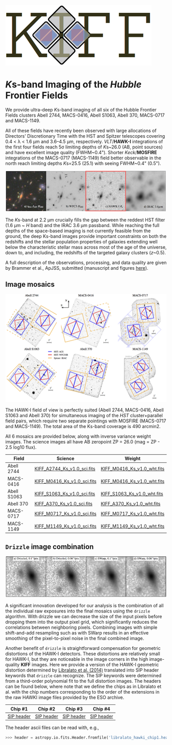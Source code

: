![image](Doc/kiff_logo.png) 

*K*s-band Imaging of the *Hubble* Frontier Fields
==================================================

We provide ultra-deep *K*s-band imaging of all six of the Hubble Frontier Fields clusters Abell 2744, MACS-0416, Abell S1063, Abell 370, MACS-0717 and MACS-1149.  

All of these fields have recently been observed with large allocations of Directors' Discretionary Time with the HST and Spitzer telescopes covering 0.4 < &lambda; < 1.6 &mu;m and 3.6–4.5 &mu;m, respectively. *VLT*/**HAWK-I** integrations of the first four fields reach 5&sigma; limiting depths of *K*s~26.0 (AB, point sources) and have excellent image quality (FWHM~0.4"). Shorter *Keck*/**MOSFIRE** integrations of the MACS-0717 (MACS-1149) field better observable in the north reach limiting depths *K*s=25.5 (25.1) with seeing FWHM~0.4" (0.5").  

![image](Doc/cutout.png) 

The *K*s-band at 2.2 &mu;m crucially fills the gap between the reddest HST filter (1.6 &mu;m ~ *H* band) and the IRAC 3.6 &mu;m passband. While reaching the full depths of the space-based imaging is not currently feasible from the ground, the deep Ks-band images provide important constraints on both the redshifts and the stellar population properties of galaxies extending well below the characteristic stellar mass across most of the age of the universe, down to, and including, the redshifts of the targeted galaxy clusters (*z*~0.5). 

A full description of the observations, processing, and data quality are given by Brammer et al., ApJSS, submitted (manuscript and figures [here](Paper0/)).

Image mosaics
-------------
![image](Doc/layout.png) 

The HAWK-I field of view is perfectly suited (Abell 2744, MACS-0416, Abell S1063 and Abell 370) for simultaneous imaging of the *HST* cluster+parallel field pairs, which require two separate pointings with MOSFIRE (MACS-0717 and MACS-1149).  The total area of the Ks-band coverage is 490 arcmin2.

All 6 mosaics are provided below, along with inverse variance weight images.  The science images all have AB zeropoint ZP = 26.0 (mag = ZP - 2.5 log10 flux).

|Field   |Science            |Weight            |
|------- |------------------ |---------------   | 
| Abell 2744  |[KIFF_A2744_Ks_v1.0_sci.fits](http://www.stsci.edu/~brammer/HFF/Stack/KIFF_A2744_Ks_v1.0_sci.fits.gz) | 	[KIFF_M0416_Ks_v1.0_wht.fits](http://www.stsci.edu/~brammer/HFF/Stack/KIFF_M0416_Ks_v1.0_wht.fits.gz) | 
| MACS-0416   |[KIFF_M0416_Ks_v1.0_sci.fits](http://www.stsci.edu/~brammer/HFF/Stack/KIFF_M0416_Ks_v1.0_sci.fits.gz) | 	[KIFF_M0416_Ks_v1.0_wht.fits](http://www.stsci.edu/~brammer/HFF/Stack/KIFF_M0416_Ks_v1.0_wht.fits.gz) | 
| Abell S1063 |[KIFF_S1063_Ks_v1.0_sci.fits](http://www.stsci.edu/~brammer/HFF/Stack/KIFF_S1063_Ks_v1.0_sci.fits.gz) | 	[KIFF_S1063_Ks_v1.0_wht.fits](http://www.stsci.edu/~brammer/HFF/Stack/KIFF_S1063_Ks_v1.0_wht.fits.gz) | 
| Abell 370   |[KIFF_A370_Ks_v1.0_sci.fits](http://www.stsci.edu/~brammer/HFF/Stack/KIFF_A370_Ks_v1.0_sci.fits.gz) | 	[KIFF_A370_Ks_v1.0_wht.fits](http://www.stsci.edu/~brammer/HFF/Stack/KIFF_A370_Ks_v1.0_wht.fits.gz) | 
| MACS-0717   |[KIFF_M0717_Ks_v1.0_sci.fits](http://www.stsci.edu/~brammer/HFF/Stack/KIFF_M0717_Ks_v1.0_sci.fits.gz) | 	[KIFF_M0717_Ks_v1.0_wht.fits](http://www.stsci.edu/~brammer/HFF/Stack/KIFF_M0717_Ks_v1.0_wht.fits.gz) | 
| MACS-1149   |[KIFF_M1149_Ks_v1.0_sci.fits](http://www.stsci.edu/~brammer/HFF/Stack/KIFF_M1149_Ks_v1.0_sci.fits.gz) | 	[KIFF_M1149_Ks_v1.0_wht.fits](http://www.stsci.edu/~brammer/HFF/Stack/KIFF_M1149_Ks_v1.0_wht.fits.gz) | 

`Drizzle` image combination
---------------------------
![image](Doc/drizzle.png) 

A significant innovation developed for our analysis is the combination of all the individual raw exposures into the final mosaics using the `drizzle` algorithm.  With drizzle we can decrease the size of the input pixels before dropping them into the output pixel grid, which significantly reduces the correlations between neighboring pixels.  Combining images with simple shift-and-add resampling such as with SWarp results in an effective smoothing of the pixel-to-pixel noise in the final combined image. 

Another benefit of `drizzle` is straightforward compensation for geometric distortions of the HAWK-I detectors.  These distortions are relatively small for HAWK-I, but they are noticeable in the image corners in the high image-quality **KIFF** images.  Here we provide a version of the HAWK-I geometric distortion determined by [Libralato et al. (2014)](http://www.aanda.org/10.1051/0004-6361/201322059) translated into SIP header keywords that `drizzle` can recognize.  The SIP keywords were determined from a third-order polynomial fit to the full distortion images.  The headers can be found below, where note that we define the chips as in Libralato et al. with the chip numbers corresponding to the order of the extensions in the raw HAWKI image files provided by the ESO archive.  

|Chip #1   |Chip #2  |Chip #3   |Chip #4   |
|-------   |-------  |-------   |-------   |  
| [SIP header](Distortion/libralato_hawki_chip1.header)  | [SIP header](Distortion/libralato_hawki_chip2.header)  | [SIP header](Distortion/libralato_hawki_chip2.header)  | [SIP header](Distortion/libralato_hawki_chip3.header)  

The header ascii files can be read with, e.g., 

```python
>>> header = astropy.io.fits.Header.fromfile('libralato_hawki_chip1.header').
```

